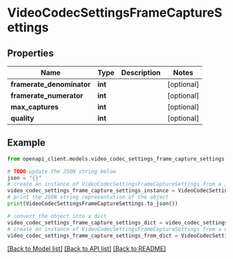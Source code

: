 # VideoCodecSettingsFrameCaptureSettings


## Properties

Name | Type | Description | Notes
------------ | ------------- | ------------- | -------------
**framerate_denominator** | **int** |  | [optional] 
**framerate_numerator** | **int** |  | [optional] 
**max_captures** | **int** |  | [optional] 
**quality** | **int** |  | [optional] 

## Example

```python
from openapi_client.models.video_codec_settings_frame_capture_settings import VideoCodecSettingsFrameCaptureSettings

# TODO update the JSON string below
json = "{}"
# create an instance of VideoCodecSettingsFrameCaptureSettings from a JSON string
video_codec_settings_frame_capture_settings_instance = VideoCodecSettingsFrameCaptureSettings.from_json(json)
# print the JSON string representation of the object
print(VideoCodecSettingsFrameCaptureSettings.to_json())

# convert the object into a dict
video_codec_settings_frame_capture_settings_dict = video_codec_settings_frame_capture_settings_instance.to_dict()
# create an instance of VideoCodecSettingsFrameCaptureSettings from a dict
video_codec_settings_frame_capture_settings_from_dict = VideoCodecSettingsFrameCaptureSettings.from_dict(video_codec_settings_frame_capture_settings_dict)
```
[[Back to Model list]](../README.md#documentation-for-models) [[Back to API list]](../README.md#documentation-for-api-endpoints) [[Back to README]](../README.md)


